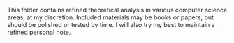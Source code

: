 This folder contains refined theoretical analysis in various computer science areas, at my discretion. Included materials may be books or papers, but should be polished or tested by time. I will also try my best to maintain a refined personal note.
